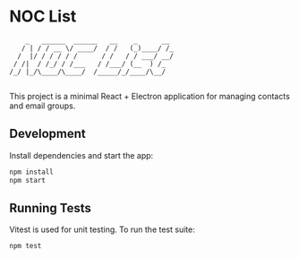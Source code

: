 # NOC List

```
    _   ______  ______   __    _      __ 
   / | / / __ \/ ____/  / /   (_)____/ /_
  /  |/ / / / / /      / /   / / ___/ __/
 / /|  / /_/ / /___   / /___/ (__  ) /_  
/_/ |_/\____/\____/  /_____/_/____/\__/  
                                         
```

This project is a minimal React + Electron application for managing contacts and email groups.

## Development

Install dependencies and start the app:

```bash
npm install
npm start
```

## Running Tests

Vitest is used for unit testing. To run the test suite:

```bash
npm test
```

